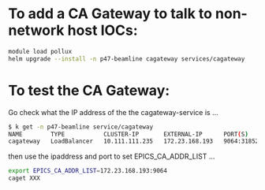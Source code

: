 # To add a CA Gateway to talk to non-network host IOCs:

```bash
module load pollux
helm upgrade --install -n p47-beamline cagateway services/cagateway
```

# To test the CA Gateway:

Go check what the IP address of the the cagateway-service is ...

```bash
$ k get -n p47-beamline service/cagateway                                                                                                                                                                                                      [12:29:01]
NAME        TYPE           CLUSTER-IP       EXTERNAL-IP      PORT(S)                         AGE
cagateway   LoadBalancer   10.111.111.235   172.23.168.193   9064:31852/TCP,9064:31852/UDP   3m50s
```

then use the ipaddress and port to set EPICS_CA_ADDR_LIST ...

```bash
export EPICS_CA_ADDR_LIST=172.23.168.193:9064
caget XXX
```


